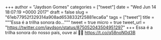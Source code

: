 
+++
author = "Jaydson Gomes"
categories = ["tweet"]
date = "Wed Jun 14 18:07:19 +0000 2017"
draft = false
slug = "61eb77952f329314a908ad6538332f25881eca6a"
tags = ["tweet"]
title = """Essa é a trilha sonora do..."""
tweet = true
micro = true
tweet_url = "https://twitter.com/jaydson/status/875052043504951297"
+++
Essa é a trilha sonora do nosso país, ouve aí 🎵🎶  https://t.co/q58noN0d3B
